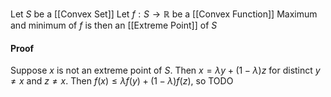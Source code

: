 Let $S$ be a [[Convex Set]]
Let $f:S\to \mathbb{R}$ be a [[Convex Function]]
Maximum and minimum of $f$ is then an [[Extreme Point]] of $S$
#### Proof
Suppose $x$ is not an extreme point of $S$. 
Then $x=\lambda y+(1-\lambda)z$ for distinct $y\neq x$ and $z\neq x$. 
Then $f(x)\leq \lambda f(y)+(1-\lambda)f(z)$, so 
TODO